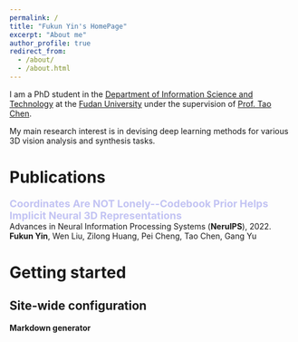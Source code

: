 ```yaml
---
permalink: /
title: "Fukun Yin's HomePage"
excerpt: "About me"
author_profile: true
redirect_from: 
  - /about/
  - /about.html
---
```


I am a PhD student in the [Department of Information Science and Technology](http://www.it.fudan.edu.cn/En) at the [Fudan University](https://www.fudan.edu.cn/en) under the supervision of [Prof. Tao Chen](https://eetchen.github.io/).

My main research interest is in devising deep learning methods for various 3D vision analysis and synthesis tasks.




# Publications

**<font color="#C2C3F3" size=4 >Coordinates Are NOT Lonely--Codebook Prior Helps Implicit Neural 3D Representations</font>**  
Advances in Neural Information Processing Systems (**NeruIPS**), 2022.  
**Fukun Yin**, Wen Liu, Zilong Huang, Pei Cheng, Tao Chen, Gang Yu


Getting started
======


Site-wide configuration
------




**Markdown generator**

